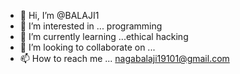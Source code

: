 - 👋 Hi, I’m @BALAJI1
- 👀 I’m interested in ... programming
- 🌱 I’m currently learning ...ethical hacking
- 💞️ I’m looking to collaborate on ...
- 📫 How to reach me ... nagabalaji19101@gmail.com

<!---
BALAJI1917/BALAJI1917 is a ✨ special ✨ repository because its `README.md` (this file) appears on your GitHub profile.
You can click the Preview link to take a look at your changes.
--->
